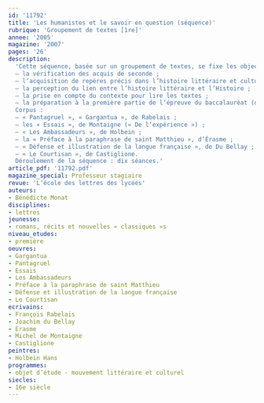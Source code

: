 ```yaml
---
id: '11792'
title: 'Les humanistes et le savoir en question (séquence)'
rubrique: 'Groupement de textes [1re]'
annee: '2005'
magazine: '2007'
pages: '26'
description: 
  'Cette séquence, basée sur un groupement de textes, se fixe les objectifs suivants :
  – la vérification des acquis de seconde ;
  – l’acquisition de repères précis dans l’histoire littéraire et culturelle ;
  – la perception du lien entre l’histoire littéraire et l’Histoire ;
  – la prise en compte du contexte pour lire les textes ;
  – la préparation à la première partie de l’épreuve du baccalauréat (questions sur un corpus de textes).
  Corpus :
  – « Pantagruel », « Gargantua », de Rabelais ;
  – les « Essais », de Montaigne (« De l’expérience ») ;
  – « Les Ambassadeurs », de Holbein ;
  – la « Préface à la paraphrase de saint Matthieu », d’Érasme ;
  – « Défense et illustration de la langue française », de Du Bellay ;
  – « Le Courtisan », de Castiglione.
  Déroulement de la séquence : dix séances.'
article_pdf: '11792.pdf'
magazine_special: Professeur stagiaire
revue: 'L’école des lettres des lycées'
auteurs:
- Bénédicte Monat
disciplines:
- lettres
jeunesse:
- romans, récits et nouvelles « classiques »s
niveau_etudes:
- première
oeuvres:
- Gargantua
- Pantagruel
- Essais
- Les Ambassadeurs
- Préface à la paraphrase de saint Matthieu
- Défense et illustration de la langue française
- Le Courtisan
ecrivains:
- François Rabelais
- Joachim du Bellay
- Érasme
- Michel de Montaigne
- Castiglione
peintres:
- Holbein Hans
programmes:
- objet d’étude - mouvement littéraire et culturel
siecles:
- 16e siècle
---
```

